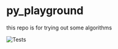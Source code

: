 # py_playground
this repo is for trying out some algorithms

![Tests](https://github.com/ramymagdy-rm/py_playground/actions/workflows/tests.yml/badge.svg)
